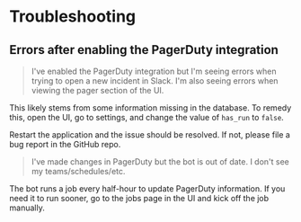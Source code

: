 # Troubleshooting

## Errors after enabling the PagerDuty integration

> I've enabled the PagerDuty integration but I'm seeing errors when trying to open a new incident in Slack.
  I'm also seeing errors when viewing the pager section of the UI.

This likely stems from some information missing in the database. To remedy this, open the UI, go to settings, and change the value of `has_run` to `false`.

Restart the application and the issue should be resolved. If not, please file a bug report in the GitHub repo.

> I've made changes in PagerDuty but the bot is out of date. I don't see my teams/schedules/etc.

The bot runs a job every half-hour to update PagerDuty information. If you need it to run sooner, go to the jobs page in the UI and kick off the job manually.
